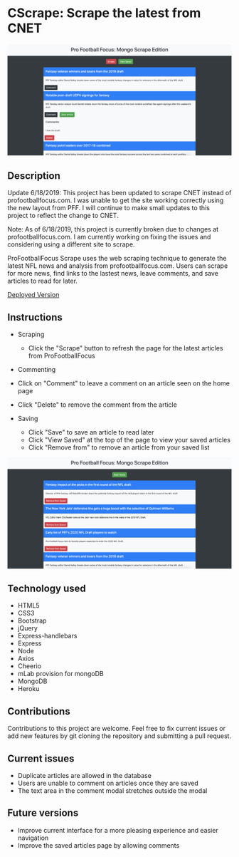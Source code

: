 # CScrape: Scrape the latest from CNET

![Image of Home Page](/assets/mongopreview1.png)

## Description

Update 6/18/2019: This project has been updated to scrape CNET instead of profootballfocus.com. I was unable to get the site working correctly using the new layout from PFF. I will continue to make small updates to this project to reflect the change to CNET.

Note: As of 6/18/2019, this project is currently broken due to changes at profootballfocus.com. I am currently working on fixing the issues and considering using a different site to scrape.

ProFootballFocus Scrape uses the web scraping technique to generate the latest NFL news and analysis from profootballfocus.com. Users can scrape for more news, find links to the lastest news, leave comments, and save articles to read for later.

[Deployed Version](https://murmuring-coast-63656.herokuapp.com/)

## Instructions

- Scraping

  - Click the "Scrape" button to refresh the page for the latest articles from ProFootballFocus

- Commenting
- Click on "Comment" to leave a comment on an article seen on the home page
- Click "Delete" to remove the comment from the article

- Saving
  - Click "Save" to save an article to read later
  - Click "View Saved" at the top of the page to view your saved articles
  - Click "Remove from" to remove an article from your saved list

![Image of Saved Page](/assets/mongopreview2.png)

## Technology used

- HTML5
- CSS3
- Bootstrap
- jQuery
- Express-handlebars
- Express
- Node
- Axios
- Cheerio
- mLab provision for mongoDB
- MongoDB
- Heroku

## Contributions

Contributions to this project are welcome. Feel free to fix current issues or add new features by git cloning the repository and submitting a pull request.

## Current issues

- Duplicate articles are allowed in the database
- Users are unable to comment on articles once they are saved
- The text area in the comment modal stretches outside the modal

## Future versions

- Improve current interface for a more pleasing experience and easier navigation
- Improve the saved articles page by allowing comments

